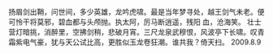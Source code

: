 扬眉剑出鞘，问世间，多少英雄，龙吟虎啸。最是当年梦寻处，越王剑气未老。便可怜干将莫邪，碧血都与头颅抛。执太阿，厉马断逍遥，残阳 血，沧海笑。     壮士营灯暗挑，消醉里，空拂剑稍，悲破月宵。三尺龙泉武穆恨，风波亭下长啸。叹青霜紫电气豪，犹与天公试比高，更胜似玉龙卷狂潮。谁共我？倚天扫。
                                           2009.8.9                       
 